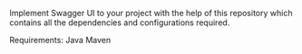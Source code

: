 Implement Swagger UI to your project with the help of this repository which contains all the dependencies and configurations required.

Requirements:
Java
Maven
